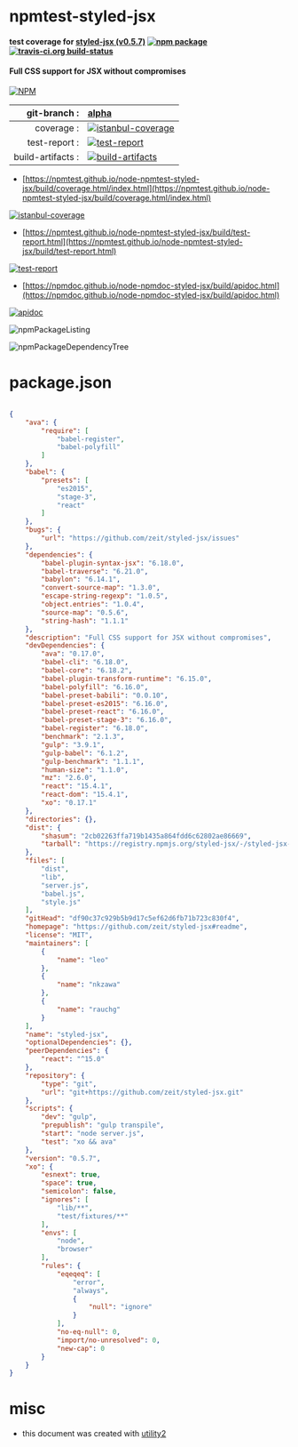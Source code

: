 # npmtest-styled-jsx

#### test coverage for  [styled-jsx (v0.5.7)](https://github.com/zeit/styled-jsx#readme)  [![npm package](https://img.shields.io/npm/v/npmtest-styled-jsx.svg?style=flat-square)](https://www.npmjs.org/package/npmtest-styled-jsx) [![travis-ci.org build-status](https://api.travis-ci.org/npmtest/node-npmtest-styled-jsx.svg)](https://travis-ci.org/npmtest/node-npmtest-styled-jsx)

#### Full CSS support for JSX without compromises

[![NPM](https://nodei.co/npm/styled-jsx.png?downloads=true&downloadRank=true&stars=true)](https://www.npmjs.com/package/styled-jsx)

| git-branch : | [alpha](https://github.com/npmtest/node-npmtest-styled-jsx/tree/alpha)|
|--:|:--|
| coverage : | [![istanbul-coverage](https://npmtest.github.io/node-npmtest-styled-jsx/build/coverage.badge.svg)](https://npmtest.github.io/node-npmtest-styled-jsx/build/coverage.html/index.html)|
| test-report : | [![test-report](https://npmtest.github.io/node-npmtest-styled-jsx/build/test-report.badge.svg)](https://npmtest.github.io/node-npmtest-styled-jsx/build/test-report.html)|
| build-artifacts : | [![build-artifacts](https://npmtest.github.io/node-npmtest-styled-jsx/glyphicons_144_folder_open.png)](https://github.com/npmtest/node-npmtest-styled-jsx/tree/gh-pages/build)|

- [https://npmtest.github.io/node-npmtest-styled-jsx/build/coverage.html/index.html](https://npmtest.github.io/node-npmtest-styled-jsx/build/coverage.html/index.html)

[![istanbul-coverage](https://npmtest.github.io/node-npmtest-styled-jsx/build/screenCapture.buildCi.browser.%252Ftmp%252Fbuild%252Fcoverage.lib.html.png)](https://npmtest.github.io/node-npmtest-styled-jsx/build/coverage.html/index.html)

- [https://npmtest.github.io/node-npmtest-styled-jsx/build/test-report.html](https://npmtest.github.io/node-npmtest-styled-jsx/build/test-report.html)

[![test-report](https://npmtest.github.io/node-npmtest-styled-jsx/build/screenCapture.buildCi.browser.%252Ftmp%252Fbuild%252Ftest-report.html.png)](https://npmtest.github.io/node-npmtest-styled-jsx/build/test-report.html)

- [https://npmdoc.github.io/node-npmdoc-styled-jsx/build/apidoc.html](https://npmdoc.github.io/node-npmdoc-styled-jsx/build/apidoc.html)

[![apidoc](https://npmdoc.github.io/node-npmdoc-styled-jsx/build/screenCapture.buildCi.browser.%252Ftmp%252Fbuild%252Fapidoc.html.png)](https://npmdoc.github.io/node-npmdoc-styled-jsx/build/apidoc.html)

![npmPackageListing](https://npmtest.github.io/node-npmtest-styled-jsx/build/screenCapture.npmPackageListing.svg)

![npmPackageDependencyTree](https://npmtest.github.io/node-npmtest-styled-jsx/build/screenCapture.npmPackageDependencyTree.svg)



# package.json

```json

{
    "ava": {
        "require": [
            "babel-register",
            "babel-polyfill"
        ]
    },
    "babel": {
        "presets": [
            "es2015",
            "stage-3",
            "react"
        ]
    },
    "bugs": {
        "url": "https://github.com/zeit/styled-jsx/issues"
    },
    "dependencies": {
        "babel-plugin-syntax-jsx": "6.18.0",
        "babel-traverse": "6.21.0",
        "babylon": "6.14.1",
        "convert-source-map": "1.3.0",
        "escape-string-regexp": "1.0.5",
        "object.entries": "1.0.4",
        "source-map": "0.5.6",
        "string-hash": "1.1.1"
    },
    "description": "Full CSS support for JSX without compromises",
    "devDependencies": {
        "ava": "0.17.0",
        "babel-cli": "6.18.0",
        "babel-core": "6.18.2",
        "babel-plugin-transform-runtime": "6.15.0",
        "babel-polyfill": "6.16.0",
        "babel-preset-babili": "0.0.10",
        "babel-preset-es2015": "6.16.0",
        "babel-preset-react": "6.16.0",
        "babel-preset-stage-3": "6.16.0",
        "babel-register": "6.18.0",
        "benchmark": "2.1.3",
        "gulp": "3.9.1",
        "gulp-babel": "6.1.2",
        "gulp-benchmark": "1.1.1",
        "human-size": "1.1.0",
        "mz": "2.6.0",
        "react": "15.4.1",
        "react-dom": "15.4.1",
        "xo": "0.17.1"
    },
    "directories": {},
    "dist": {
        "shasum": "2cb02263ffa719b1435a864fdd6c62802ae86669",
        "tarball": "https://registry.npmjs.org/styled-jsx/-/styled-jsx-0.5.7.tgz"
    },
    "files": [
        "dist",
        "lib",
        "server.js",
        "babel.js",
        "style.js"
    ],
    "gitHead": "df90c37c929b5b9d17c5ef62d6fb71b723c830f4",
    "homepage": "https://github.com/zeit/styled-jsx#readme",
    "license": "MIT",
    "maintainers": [
        {
            "name": "leo"
        },
        {
            "name": "nkzawa"
        },
        {
            "name": "rauchg"
        }
    ],
    "name": "styled-jsx",
    "optionalDependencies": {},
    "peerDependencies": {
        "react": "^15.0"
    },
    "repository": {
        "type": "git",
        "url": "git+https://github.com/zeit/styled-jsx.git"
    },
    "scripts": {
        "dev": "gulp",
        "prepublish": "gulp transpile",
        "start": "node server.js",
        "test": "xo && ava"
    },
    "version": "0.5.7",
    "xo": {
        "esnext": true,
        "space": true,
        "semicolon": false,
        "ignores": [
            "lib/**",
            "test/fixtures/**"
        ],
        "envs": [
            "node",
            "browser"
        ],
        "rules": {
            "eqeqeq": [
                "error",
                "always",
                {
                    "null": "ignore"
                }
            ],
            "no-eq-null": 0,
            "import/no-unresolved": 0,
            "new-cap": 0
        }
    }
}
```



# misc
- this document was created with [utility2](https://github.com/kaizhu256/node-utility2)
